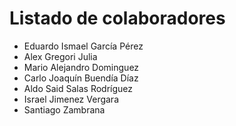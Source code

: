 # Listado de colaboradores
* Eduardo Ismael García Pérez
* Alex Gregori Julia
* Mario Alejandro Dominguez
* Carlo Joaquín Buendía Díaz
* Aldo Said Salas Rodríguez
* Israel Jimenez Vergara
* Santiago Zambrana
